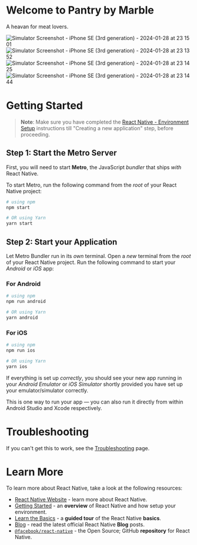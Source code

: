# Welcome to Pantry by Marble

A heavan for meat lovers.

![Simulator Screenshot - iPhone SE (3rd generation) - 2024-01-28 at 23 15 01](https://github.com/DeepaSoul/pantry/assets/42563346/7be4aaab-4053-4e78-b74b-379b72dca103)
![Simulator Screenshot - iPhone SE (3rd generation) - 2024-01-28 at 23 13 52](https://github.com/DeepaSoul/pantry/assets/42563346/32a873fe-4491-4fd7-88b6-ac48eea80bc0)
![Simulator Screenshot - iPhone SE (3rd generation) - 2024-01-28 at 23 14 25](https://github.com/DeepaSoul/pantry/assets/42563346/56475482-35a6-4cdb-ac38-ad8fb629cad6)
![Simulator Screenshot - iPhone SE (3rd generation) - 2024-01-28 at 23 14 44](https://github.com/DeepaSoul/pantry/assets/42563346/cb4fe8fd-0696-43c1-a5ea-0fbbf6439c88)


# Getting Started

>**Note**: Make sure you have completed the [React Native - Environment Setup](https://reactnative.dev/docs/environment-setup) instructions till "Creating a new application" step, before proceeding.

## Step 1: Start the Metro Server

First, you will need to start **Metro**, the JavaScript _bundler_ that ships _with_ React Native.

To start Metro, run the following command from the _root_ of your React Native project:

```bash
# using npm
npm start

# OR using Yarn
yarn start
```

## Step 2: Start your Application

Let Metro Bundler run in its _own_ terminal. Open a _new_ terminal from the _root_ of your React Native project. Run the following command to start your _Android_ or _iOS_ app:

### For Android

```bash
# using npm
npm run android

# OR using Yarn
yarn android
```

### For iOS

```bash
# using npm
npm run ios

# OR using Yarn
yarn ios
```

If everything is set up _correctly_, you should see your new app running in your _Android Emulator_ or _iOS Simulator_ shortly provided you have set up your emulator/simulator correctly.

This is one way to run your app — you can also run it directly from within Android Studio and Xcode respectively.

# Troubleshooting

If you can't get this to work, see the [Troubleshooting](https://reactnative.dev/docs/troubleshooting) page.

# Learn More

To learn more about React Native, take a look at the following resources:

- [React Native Website](https://reactnative.dev) - learn more about React Native.
- [Getting Started](https://reactnative.dev/docs/environment-setup) - an **overview** of React Native and how setup your environment.
- [Learn the Basics](https://reactnative.dev/docs/getting-started) - a **guided tour** of the React Native **basics**.
- [Blog](https://reactnative.dev/blog) - read the latest official React Native **Blog** posts.
- [`@facebook/react-native`](https://github.com/facebook/react-native) - the Open Source; GitHub **repository** for React Native.
